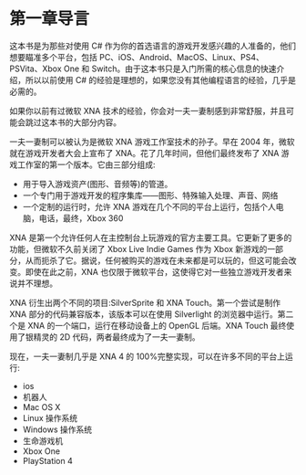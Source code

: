 # 第一章导言

这本书是为那些对使用 C# 作为你的首选语言的游戏开发感兴趣的人准备的，他们想要瞄准多个平台，包括 PC、iOS、Android、MacOS、Linux、PS4、PSVita、Xbox One 和 Switch。由于这本书只是入门所需的核心信息的快速介绍，所以以前使用 C# 的经验是理想的，如果您没有其他编程语言的经验，几乎是必需的。

如果你以前有过微软 XNA 技术的经验，你会对一夫一妻制感到非常舒服，并且可能会跳过这本书的大部分内容。

一夫一妻制可以被认为是微软 XNA 游戏工作室技术的孙子。早在 2004 年，微软就在游戏开发者大会上宣布了 XNA。花了几年时间，但他们最终发布了 XNA 游戏工作室的第一个版本。它由三部分组成:

*   用于导入游戏资产(图形、音频等)的管道。
*   一个专门用于游戏开发的程序集库——图形、特殊输入处理、声音、网络
*   一个定制的运行时，允许 XNA 游戏在几个不同的平台上运行，包括个人电脑，电话，最终，Xbox 360

XNA 是第一个允许任何人在主控制台上玩游戏的官方主要工具。它更新了更多的功能，但微软不久前关闭了 Xbox Live Indie Games 作为 Xbox 新游戏的一部分，从而扼杀了它。据说，任何被购买的游戏在未来都是可以玩的，但这可能会改变。即使在此之前，XNA 也仅限于微软平台，这使得它对一些独立游戏开发者来说并不理想。

XNA 衍生出两个不同的项目:SilverSprite 和 XNA Touch。第一个尝试是制作 XNA 部分的代码兼容版本，该版本可以在使用 Silverlight 的浏览器中运行。第二个是 XNA 的一个端口，运行在移动设备上的 OpenGL 后端。XNA Touch 最终使用了银精灵的 2D 代码，两者最终成为了一夫一妻制。

现在，一夫一妻制几乎是 XNA 4 的 100%完整实现，可以在许多不同的平台上运行:

*   ios
*   机器人
*   Mac OS X
*   Linux 操作系统
*   Windows 操作系统
*   生命游戏机
*   Xbox One
*   PlayStation 4